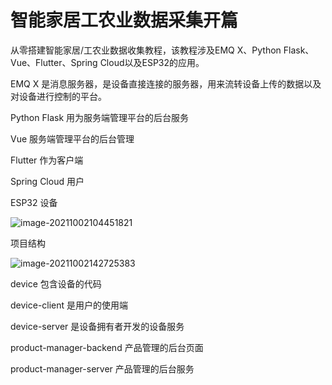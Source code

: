 # 智能家居工农业数据采集开篇

从零搭建智能家居/工农业数据收集教程，该教程涉及EMQ X、Python Flask、Vue、Flutter、Spring Cloud以及ESP32的应用。

EMQ X 是消息服务器，是设备直接连接的服务器，用来流转设备上传的数据以及对设备进行控制的平台。

Python Flask 用为服务端管理平台的后台服务

Vue 服务端管理平台的后台管理

Flutter 作为客户端

Spring Cloud 用户

ESP32 设备

![image-20211002104451821](http://note.makerknz.cn/image-20211002104451821.png)

项目结构

![image-20211002142725383](http://note.makerknz.cn/image-20211002142725383.png)

device 包含设备的代码

device-client 是用户的使用端

device-server 是设备拥有者开发的设备服务

product-manager-backend 产品管理的后台页面

product-manager-server 产品管理的后台服务